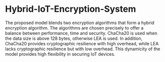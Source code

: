 ﻿# Hybrid-IoT-Encryption-System

The proposed model blends two encryption algorithms that form a hybrid encryption algorithm. The algorithms are chosen precisely to offer a balance between performance, time and security. ChaCha20 is used when the data size is above 128 bytes, otherwise LEA is used. In addition, ChaCha20 provides cryptographic resilience with high overhead, while LEA lacks cryptographic resilience but with low overhead. This dynamicity of the model provides high flexibility in securing IoT devices.
